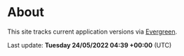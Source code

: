 # About

This site tracks current application versions via [Evergreen](https://stealthpuppy.com/evergreen/).

Last update: **Tuesday 24/05/2022 04:39 +00:00** (UTC)